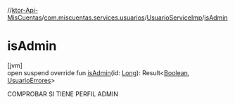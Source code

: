 //[ktor-Api-MisCuentas](../../../index.md)/[com.miscuentas.services.usuarios](../index.md)/[UsuarioServiceImp](index.md)/[isAdmin](is-admin.md)

# isAdmin

[jvm]\
open suspend override fun [isAdmin](is-admin.md)(id: [Long](https://kotlinlang.org/api/latest/jvm/stdlib/kotlin/-long/index.html)): Result&lt;[Boolean](https://kotlinlang.org/api/latest/jvm/stdlib/kotlin/-boolean/index.html), [UsuarioErrores](../../com.miscuentas.errors/-usuario-errores/index.md)&gt;

COMPROBAR SI TIENE PERFIL ADMIN
